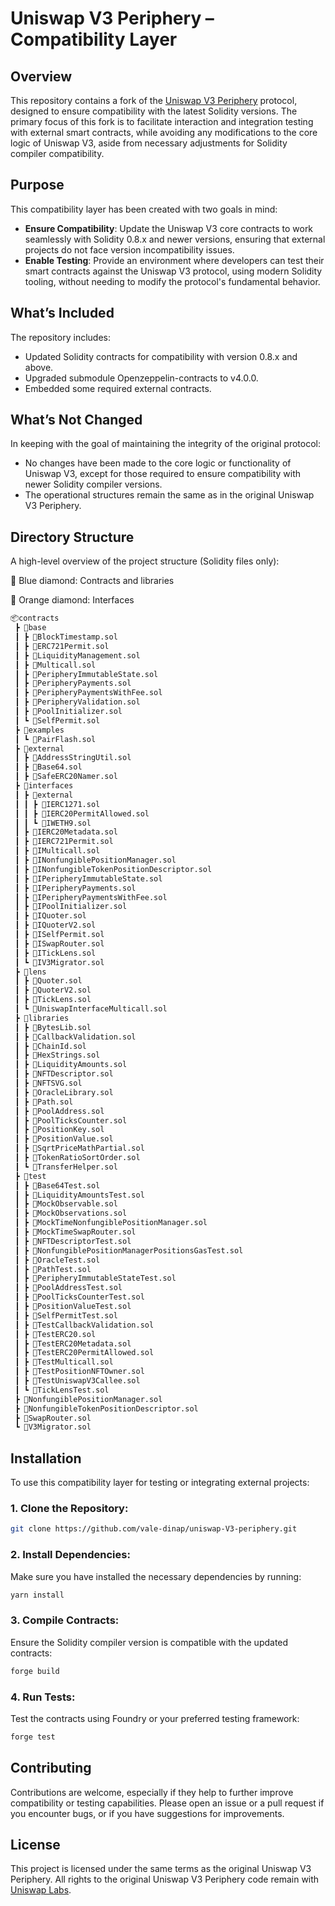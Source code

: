 # Uniswap V3 Periphery – Compatibility Layer

## Overview
This repository contains a fork of the [Uniswap V3 Periphery](https://github.com/Uniswap/v3-periphery) protocol, designed to ensure compatibility with the latest Solidity versions. The primary focus of this fork is to facilitate interaction and integration testing with external smart contracts, while avoiding any modifications to the core logic of Uniswap V3, aside from necessary adjustments for Solidity compiler compatibility.

## Purpose
This compatibility layer has been created with two goals in mind:
- **Ensure Compatibility**: Update the Uniswap V3 core contracts to work seamlessly with Solidity 0.8.x and newer versions, ensuring that external projects do not face version incompatibility issues.
- **Enable Testing**: Provide an environment where developers can test their smart contracts against the Uniswap V3 protocol, using modern Solidity tooling, without needing to modify the protocol's fundamental behavior.

## What’s Included
The repository includes:
- Updated Solidity contracts for compatibility with version 0.8.x and above.
- Upgraded submodule Openzeppelin-contracts to v4.0.0.
- Embedded some required external contracts.

## What’s Not Changed
In keeping with the goal of maintaining the integrity of the original protocol:
- No changes have been made to the core logic or functionality of Uniswap V3, except for those required to ensure compatibility with newer Solidity compiler versions.
- The operational structures remain the same as in the original Uniswap V3 Periphery.

## Directory Structure
A high-level overview of the project structure (Solidity files only):

🔷 Blue diamond: Contracts and libraries

🔶 Orange diamond: Interfaces
```bash
📦contracts
 ┣ 📂base
 ┃ ┣ 🔷BlockTimestamp.sol
 ┃ ┣ 🔷ERC721Permit.sol
 ┃ ┣ 🔷LiquidityManagement.sol
 ┃ ┣ 🔷Multicall.sol
 ┃ ┣ 🔷PeripheryImmutableState.sol
 ┃ ┣ 🔷PeripheryPayments.sol
 ┃ ┣ 🔷PeripheryPaymentsWithFee.sol
 ┃ ┣ 🔷PeripheryValidation.sol
 ┃ ┣ 🔷PoolInitializer.sol
 ┃ ┗ 🔷SelfPermit.sol
 ┣ 📂examples
 ┃ ┗ 🔷PairFlash.sol
 ┣ 📂external
 ┃ ┣ 🔷AddressStringUtil.sol
 ┃ ┣ 🔷Base64.sol
 ┃ ┣ 🔷SafeERC20Namer.sol
 ┣ 📂interfaces
 ┃ ┣ 📂external
 ┃ ┃ ┣ 🔶IERC1271.sol
 ┃ ┃ ┣ 🔶IERC20PermitAllowed.sol
 ┃ ┃ ┗ 🔶IWETH9.sol
 ┃ ┣ 🔶IERC20Metadata.sol
 ┃ ┣ 🔶IERC721Permit.sol
 ┃ ┣ 🔶IMulticall.sol
 ┃ ┣ 🔶INonfungiblePositionManager.sol
 ┃ ┣ 🔶INonfungibleTokenPositionDescriptor.sol
 ┃ ┣ 🔶IPeripheryImmutableState.sol
 ┃ ┣ 🔶IPeripheryPayments.sol
 ┃ ┣ 🔶IPeripheryPaymentsWithFee.sol
 ┃ ┣ 🔶IPoolInitializer.sol
 ┃ ┣ 🔶IQuoter.sol
 ┃ ┣ 🔶IQuoterV2.sol
 ┃ ┣ 🔶ISelfPermit.sol
 ┃ ┣ 🔶ISwapRouter.sol
 ┃ ┣ 🔶ITickLens.sol
 ┃ ┗ 🔶IV3Migrator.sol
 ┣ 📂lens
 ┃ ┣ 🔷Quoter.sol
 ┃ ┣ 🔷QuoterV2.sol
 ┃ ┣ 🔷TickLens.sol
 ┃ ┗ 🔷UniswapInterfaceMulticall.sol
 ┣ 📂libraries
 ┃ ┣ 🔷BytesLib.sol
 ┃ ┣ 🔷CallbackValidation.sol
 ┃ ┣ 🔷ChainId.sol
 ┃ ┣ 🔷HexStrings.sol
 ┃ ┣ 🔷LiquidityAmounts.sol
 ┃ ┣ 🔷NFTDescriptor.sol
 ┃ ┣ 🔷NFTSVG.sol
 ┃ ┣ 🔷OracleLibrary.sol
 ┃ ┣ 🔷Path.sol
 ┃ ┣ 🔷PoolAddress.sol
 ┃ ┣ 🔷PoolTicksCounter.sol
 ┃ ┣ 🔷PositionKey.sol
 ┃ ┣ 🔷PositionValue.sol
 ┃ ┣ 🔷SqrtPriceMathPartial.sol
 ┃ ┣ 🔷TokenRatioSortOrder.sol
 ┃ ┗ 🔷TransferHelper.sol
 ┣ 📂test
 ┃ ┣ 🔷Base64Test.sol
 ┃ ┣ 🔷LiquidityAmountsTest.sol
 ┃ ┣ 🔷MockObservable.sol
 ┃ ┣ 🔷MockObservations.sol
 ┃ ┣ 🔷MockTimeNonfungiblePositionManager.sol
 ┃ ┣ 🔷MockTimeSwapRouter.sol
 ┃ ┣ 🔷NFTDescriptorTest.sol
 ┃ ┣ 🔷NonfungiblePositionManagerPositionsGasTest.sol
 ┃ ┣ 🔷OracleTest.sol
 ┃ ┣ 🔷PathTest.sol
 ┃ ┣ 🔷PeripheryImmutableStateTest.sol
 ┃ ┣ 🔷PoolAddressTest.sol
 ┃ ┣ 🔷PoolTicksCounterTest.sol
 ┃ ┣ 🔷PositionValueTest.sol
 ┃ ┣ 🔷SelfPermitTest.sol
 ┃ ┣ 🔷TestCallbackValidation.sol
 ┃ ┣ 🔷TestERC20.sol
 ┃ ┣ 🔷TestERC20Metadata.sol
 ┃ ┣ 🔷TestERC20PermitAllowed.sol
 ┃ ┣ 🔷TestMulticall.sol
 ┃ ┣ 🔷TestPositionNFTOwner.sol
 ┃ ┣ 🔷TestUniswapV3Callee.sol
 ┃ ┗ 🔷TickLensTest.sol
 ┣ 🔷NonfungiblePositionManager.sol
 ┣ 🔷NonfungibleTokenPositionDescriptor.sol
 ┣ 🔷SwapRouter.sol
 ┗ 🔷V3Migrator.sol
```

## Installation
To use this compatibility layer for testing or integrating external projects:

### 1. Clone the Repository:
```bash
git clone https://github.com/vale-dinap/uniswap-V3-periphery.git
```

### 2. Install Dependencies:
Make sure you have installed the necessary dependencies by running:
```bash
yarn install
```

### 3. Compile Contracts:
Ensure the Solidity compiler version is compatible with the updated contracts:
```bash
forge build
```

### 4. Run Tests:
Test the contracts using Foundry or your preferred testing framework:
```bash
forge test
```

## Contributing
Contributions are welcome, especially if they help to further improve compatibility or testing capabilities. Please open an issue or a pull request if you encounter bugs, or if you have suggestions for improvements.

## License
This project is licensed under the same terms as the original Uniswap V3 Periphery. All rights to the original Uniswap V3 Periphery code remain with [Uniswap Labs](https://uniswap.org/).
